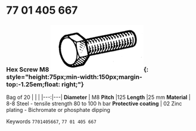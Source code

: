 # 77 01 405 667

### Hex Screw M8 ![](../assets/images/parts/hex_screws.png){: style="height:75px;min-width:150px;margin-top:-1.25em;float: right;"}

Bag of 20
|   |   |
|---:|---|
**Diameter** | M8
**Pitch** |125
**Length** |25 mm
**Material** | 8-8 Steel - tensile strength 80 to 100 h bar
**Protective coating** | 02 Zinc plating - Bichromate or phosphate dipping

Keywords `7701405667`, `77 01 405 667`
